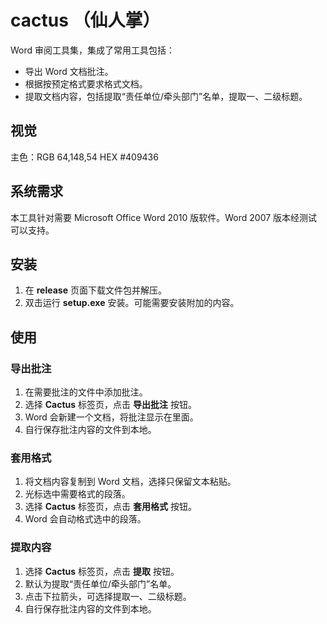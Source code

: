 # cactus （仙人掌）

Word 审阅工具集，集成了常用工具包括：
- 导出 Word 文档批注。
- 根据按预定格式要求格式文档。
- 提取文档内容，包括提取“责任单位/牵头部门”名单，提取一、二级标题。

## 视觉
主色：RGB 64,148,54 HEX #409436

## 系统需求

本工具针对需要 Microsoft Office Word 2010 版软件。Word 2007 版本经测试可以支持。

## 安装

1. 在 __release__ 页面下载文件包并解压。
2. 双击运行 __setup.exe__ 安装。可能需要安装附加的内容。


## 使用

### 导出批注

1. 在需要批注的文件中添加批注。
2. 选择 **Cactus** 标签页，点击 **导出批注** 按钮。
3. Word 会新建一个文档，将批注显示在里面。
4. 自行保存批注内容的文件到本地。


### 套用格式

1. 将文档内容复制到 Word 文档，选择只保留文本粘贴。
2. 光标选中需要格式的段落。
3. 选择 **Cactus** 标签页，点击 **套用格式** 按钮。
4. Word 会自动格式选中的段落。


### 提取内容

1. 选择 **Cactus** 标签页，点击 **提取** 按钮。
2. 默认为提取“责任单位/牵头部门”名单。
3. 点击下拉箭头，可选择提取一、二级标题。
4. 自行保存批注内容的文件到本地。
